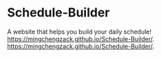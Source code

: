 # Schedule-Builder
A website that helps you build your daily schedule! https://mingchengzack.github.io/Schedule-Builder/.
https://mingchengzack.github.io/Schedule-Builder/.
